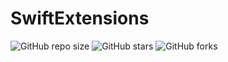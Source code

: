 # SwiftExtensions

![GitHub repo size](https://img.shields.io/github/repo-size/jaydeep-godhani/SwiftExtensions)
![GitHub stars](https://img.shields.io/github/stars/jaydeep-godhani/SwiftExtensions?style=social)
![GitHub forks](https://img.shields.io/github/forks/jaydeep-godhani/SwiftExtensions?style=social)
